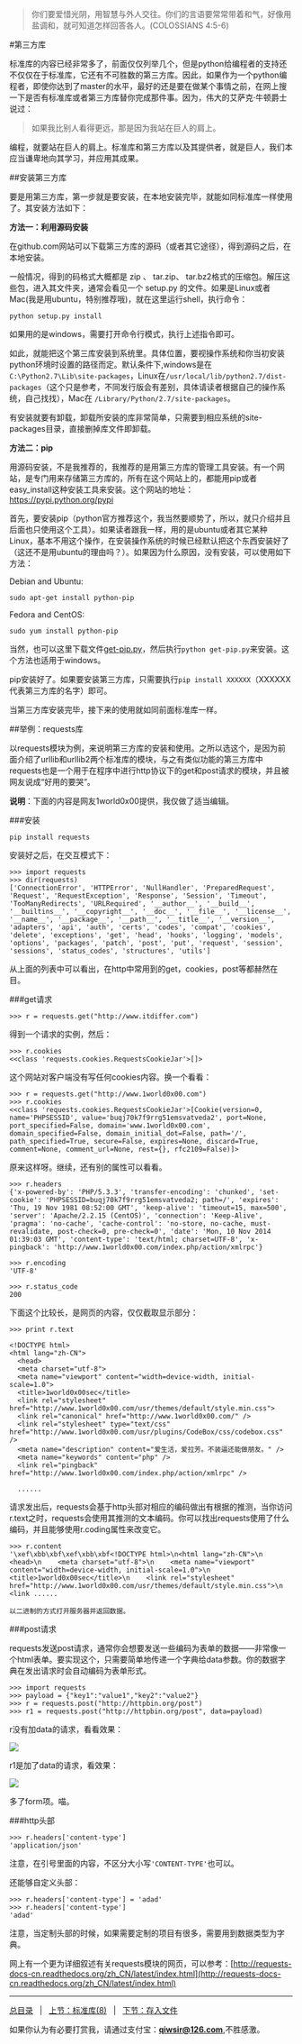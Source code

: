>你们要爱惜光阴，用智慧与外人交往。你们的言语要常常带着和气，好像用盐调和，就可知道怎样回答各人。(COLOSSIANS 4:5-6)

#第三方库

标准库的内容已经非常多了，前面仅仅列举几个，但是python给编程者的支持还不仅仅在于标准库，它还有不可胜数的第三方库。因此，如果作为一个python编程者，即使你达到了master的水平，最好的还是要在做某个事情之前，在网上搜一下是否有标准库或者第三方库替你完成那件事。因为，伟大的艾萨克·牛顿爵士说过：

>如果我比别人看得更远，那是因为我站在巨人的肩上。

编程，就要站在巨人的肩上。标准库和第三方库以及其提供者，就是巨人，我们本应当谦卑地向其学习，并应用其成果。

##安装第三方库

要是用第三方库，第一步就是要安装，在本地安装完毕，就能如同标准库一样使用了。其安装方法如下：

**方法一：利用源码安装**

在github.com网站可以下载第三方库的源码（或者其它途径），得到源码之后，在本地安装。

一般情况，得到的码格式大概都是 zip 、 tar.zip、 tar.bz2格式的压缩包。解压这些包，进入其文件夹，通常会看见一个 setup.py 的文件。如果是Linux或者Mac(我是用ubuntu，特别推荐哦)，就在这里运行shell，执行命令：

    python setup.py install

如果用的是windows，需要打开命令行模式，执行上述指令即可。

如此，就能把这个第三库安装到系统里。具体位置，要视操作系统和你当初安装python环境时设置的路径而定。默认条件下,windows是在`C:\Python2.7\Lib\site-packages`，Linux在`/usr/local/lib/python2.7/dist-packages`（这个只是参考，不同发行版会有差别，具体请读者根据自己的操作系统，自己找找），Mac在 `/Library/Python/2.7/site-packages`。

有安装就要有卸载，卸载所安装的库非常简单，只需要到相应系统的site-packages目录，直接删掉库文件即卸载。

**方法二：pip**

用源码安装，不是我推荐的，我推荐的是用第三方库的管理工具安装。有一个网站，是专门用来存储第三方库的，所有在这个网站上的，都能用pip或者easy_install这种安装工具来安装。这个网站的地址：https://pypi.python.org/pypi

首先，要安装pip（python官方推荐这个，我当然要顺势了，所以，就只介绍并且后面也只使用这个工具）。如果读者跟我一样，用的是ubuntu或者其它某种Linux，基本不用这个操作，在安装操作系统的时候已经默认把这个东西安装好了（这还不是用ubuntu的理由吗？）。如果因为什么原因，没有安装，可以使用如下方法：

Debian and Ubuntu:

    sudo apt-get install python-pip

Fedora and CentOS:

    sudo yum install python-pip

当然，也可以这里下载文件[get-pip.py](https://bootstrap.pypa.io/get-pip.py)，然后执行`python get-pip.py`来安装。这个方法也适用于windows。

pip安装好了。如果要安装第三方库，只需要执行`pip install XXXXXX`（XXXXXX代表第三方库的名字）即可。

当第三方库安装完毕，接下来的使用就如同前面标准库一样。

##举例：requests库

以requests模块为例，来说明第三方库的安装和使用。之所以选这个，是因为前面介绍了urllib和urllib2两个标准库的模块，与之有类似功能的第三方库中requests也是一个用于在程序中进行http协议下的get和post请求的模块，并且被网友说成“好用的要哭”。

**说明**：下面的内容是网友1world0x00提供，我仅做了适当编辑。

###安装

    pip install requests

安装好之后，在交互模式下：

    >>> import requests
    >>> dir(requests)
    ['ConnectionError', 'HTTPError', 'NullHandler', 'PreparedRequest', 'Request', 'RequestException', 'Response', 'Session', 'Timeout', 'TooManyRedirects', 'URLRequired', '__author__', '__build__', '__builtins__', '__copyright__', '__doc__', '__file__', '__license__', '__name__', '__package__', '__path__', '__title__', '__version__', 'adapters', 'api', 'auth', 'certs', 'codes', 'compat', 'cookies', 'delete', 'exceptions', 'get', 'head', 'hooks', 'logging', 'models', 'options', 'packages', 'patch', 'post', 'put', 'request', 'session', 'sessions', 'status_codes', 'structures', 'utils']

从上面的列表中可以看出，在http中常用到的get，cookies，post等都赫然在目。

###get请求

    >>> r = requests.get("http://www.itdiffer.com")
    
得到一个请求的实例，然后：

    >>> r.cookies
    <<class 'requests.cookies.RequestsCookieJar'>[]>

这个网站对客户端没有写任何cookies内容。换一个看看：

    >>> r = requests.get("http://www.1world0x00.com")
    >>> r.cookies
    <<class 'requests.cookies.RequestsCookieJar'>[Cookie(version=0, name='PHPSESSID', value='buqj70k7f9rrg51emsvatveda2', port=None, port_specified=False, domain='www.1world0x00.com', domain_specified=False, domain_initial_dot=False, path='/', path_specified=True, secure=False, expires=None, discard=True, comment=None, comment_url=None, rest={}, rfc2109=False)]>

原来这样呀。继续，还有别的属性可以看看。

    >>> r.headers
    {'x-powered-by': 'PHP/5.3.3', 'transfer-encoding': 'chunked', 'set-cookie': 'PHPSESSID=buqj70k7f9rrg51emsvatveda2; path=/', 'expires': 'Thu, 19 Nov 1981 08:52:00 GMT', 'keep-alive': 'timeout=15, max=500', 'server': 'Apache/2.2.15 (CentOS)', 'connection': 'Keep-Alive', 'pragma': 'no-cache', 'cache-control': 'no-store, no-cache, must-revalidate, post-check=0, pre-check=0', 'date': 'Mon, 10 Nov 2014 01:39:03 GMT', 'content-type': 'text/html; charset=UTF-8', 'x-pingback': 'http://www.1world0x00.com/index.php/action/xmlrpc'}
     
    >>> r.encoding
    'UTF-8'
    
    >>> r.status_code
    200

下面这个比较长，是网页的内容，仅仅截取显示部分：

    >>> print r.text

    <!DOCTYPE html>
    <html lang="zh-CN">
      <head>
      <meta charset="utf-8">
      <meta name="viewport" content="width=device-width, initial-scale=1.0">
      <title>1world0x00sec</title>
      <link rel="stylesheet" href="http://www.1world0x00.com/usr/themes/default/style.min.css">
      <link rel="canonical" href="http://www.1world0x00.com/" />
      <link rel="stylesheet" type="text/css" href="http://www.1world0x00.com/usr/plugins/CodeBox/css/codebox.css" />
      <meta name="description" content="爱生活，爱拉芳。不装逼还能做朋友。" />
      <meta name="keywords" content="php" />
      <link rel="pingback" href="http://www.1world0x00.com/index.php/action/xmlrpc" />

      ......

请求发出后，requests会基于http头部对相应的编码做出有根据的推测，当你访问r.text之时，requests会使用其推测的文本编码。你可以找出requests使用了什么编码，并且能够使用r.coding属性来改变它。

    >>> r.content
    '\xef\xbb\xbf\xef\xbb\xbf<!DOCTYPE html>\n<html lang="zh-CN">\n  <head>\n    <meta charset="utf-8">\n    <meta name="viewport" content="width=device-width, initial-scale=1.0">\n    <title>1world0x00sec</title>\n    <link rel="stylesheet" href="http://www.1world0x00.com/usr/themes/default/style.min.css">\n            <link ......

    以二进制的方式打开服务器并返回数据。

###post请求

requests发送post请求，通常你会想要发送一些编码为表单的数据——非常像一个html表单。要实现这个，只需要简单地传递一个字典给data参数。你的数据字典在发出请求时会自动编码为表单形式。

    >>> import requests
    >>> payload = {"key1":"value1","key2":"value2"}
    >>> r = requests.post("http://httpbin.org/post")
    >>> r1 = requests.post("http://httpbin.org/post", data=payload)

r没有加data的请求，看看效果：

![](http://wxpictures.qiniudn.com/requets-post1.jpg)

r1是加了data的请求，看效果：

![](http://wxpictures.qiniudn.com/requets-post2.jpg)

多了form项。喵。

###http头部

    >>> r.headers['content-type']
    'application/json'

注意，在引号里面的内容，不区分大小写`'CONTENT-TYPE'`也可以。

还能够自定义头部：

    >>> r.headers['content-type'] = 'adad'
    >>> r.headers['content-type']
    'adad'

注意，当定制头部的时候，如果需要定制的项目有很多，需要用到数据类型为字典。

网上有一个更为详细叙述有关requests模块的网页，可以参考：[http://requests-docs-cn.readthedocs.org/zh_CN/latest/index.html](http://requests-docs-cn.readthedocs.org/zh_CN/latest/index.html)

------

[总目录](./index.md)&nbsp;&nbsp;&nbsp;|&nbsp;&nbsp;&nbsp;[上节：标准库(8)](./227.md)&nbsp;&nbsp;&nbsp;|&nbsp;&nbsp;&nbsp;[下节：存入文件](./229.md)

如果你认为有必要打赏我，请通过支付宝：**qiwsir@126.com**,不胜感激。
